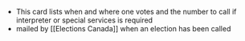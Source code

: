 - This card lists when and where one votes and the number to call if interpreter or special services is required
- mailed by [[Elections Canada]] when an election has been called
